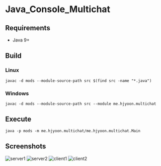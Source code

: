 # Java_Console_Multichat

## Requirements
- Java 9+

## Build

### Linux
`javac -d mods --module-source-path src $(find src -name "*.java")`

### Windows
`javac -d mods --module-source-path src --module me.hjyoon.multichat`

## Execute
`java -p mods -m me.hjyoon.multichat/me.hjyoon.multichat.Main`

## Screenshots
![server1](https://user-images.githubusercontent.com/16138767/96358241-038bba00-1140-11eb-87f7-494ff10818ce.jpg)
![server2](https://user-images.githubusercontent.com/16138767/96358244-05557d80-1140-11eb-9651-ec23c8e38377.jpg)
![client1](https://user-images.githubusercontent.com/16138767/96358245-071f4100-1140-11eb-9cf0-7497776ecf62.jpg)
![client2](https://user-images.githubusercontent.com/16138767/96358246-07b7d780-1140-11eb-8f55-be903c501639.jpg)
